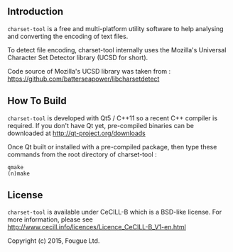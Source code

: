 Introduction
------------

`charset-tool` is a free and multi-platform utility software to help analysing and converting the
encoding of text files.

To detect file encoding, charset-tool internally uses the Mozilla's Universal Character Set Detector
library (UCSD for short).

Code source of Mozilla's UCSD library was taken from :
  https://github.com/batterseapower/libcharsetdetect

How To Build
------------

`charset-tool` is developed with Qt5 / C++11 so a recent C++ compiler is required.
If you don't have Qt yet, pre-compiled binaries can be downloaded at http://qt-project.org/downloads

Once Qt built or installed with a pre-compiled package, then type these commands from the root
directory of charset-tool :

    qmake
    (n)make

License
-------

`charset-tool` is available under CeCILL-B which is a BSD-like license. For more information, please
see http://www.cecill.info/licences/Licence_CeCILL-B_V1-en.html

Copyright (c) 2015, Fougue Ltd.
